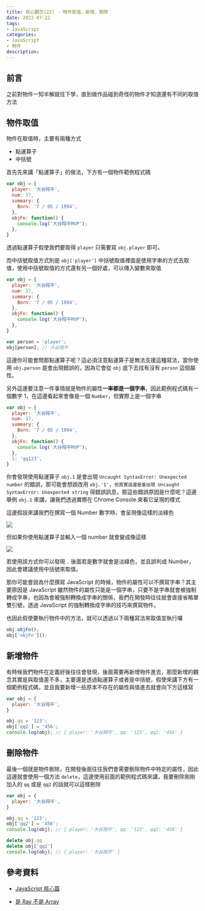 ```yaml
---
title: 核心觀念(22) - 物件取值、新增、刪除
date: 2022-07-22
tags:
- JavaScript
categories:
- JavaScript
- 物件
description:
---
```


## 前言

之前對物件一知半解就往下學，直到做作品碰到奇怪的物件才知道還有不同的取值方法

## 物件取值

物件在取值時，主要有兩種方式

- 點運算子
- 中括號

首先先來講「點運算子」的做法，下方有一個物件範例程式碼

```javascript
var obj = {
  player: '大谷翔平',
  num: 17,
  summary: {
    Born: '7 / 05 / 1994',
  },
  objFn: function() {
    console.log('大谷翔平MVP');
  },
}
```

透過點運算子假使我們要取得 `player` 只需要寫 `obj.player` 即可。

而中括號取值方式則是 `obj['player']` 中括號取值裡面是使用字串的方式去取值，使用中括號取值的方式還有另一個好處，可以傳入變數來取值

```javascript
var obj = {
  player: '大谷翔平',
  num: 17,
  summary: {
    Born: '7 / 05 / 1994',
  },
  objFn: function() {
    console.log('大谷翔平MVP');
  },
}

var person = 'player';
obj[person]; // 大谷翔平
```

這邊你可能會問那點運算子呢？這必須注意點運算子是無法支援這種寫法，當你使用 `obj.person` 是會出現錯誤的，因為它會從 `obj` 底下去找有沒有 `person` 這個屬性。

另外這邊要注意一件事情就是物件的屬性**一率都是一個字串**，因此範例程式碼有一個數字 1，在這邊看起來會像是一個 `Number`，但實際上是一個字串


```javascript
var obj = {
  player: '大谷翔平',
  num: 17,
  summary: {
    Born: '7 / 05 / 1994',
  },
  objFn: function() {
    console.log('大谷翔平MVP');
  },
  1: 'qq123',
}
```

你會發現使用點運算子 `obj.1` 是會出現 `Uncaught SyntaxError: Unexpected number` 的錯誤，那可能會想說改用 `obj.'1'`，`但其實這還是會出現 Uncaught` `SyntaxError: Unexpected string` 得錯誤訊息，那這些錯誤原因是什麼呢？這邊舉例 `obj.1` 來講，讓我們透過實際在 Chrome Console 來看它呈現的樣式

這邊假設來講我們在撰寫一個 Number 數字時，會呈現像這樣的淡綠色

![](https://i.imgur.com/wukBAan.png)


但如果你使用點運算子並輸入一個 number 就會變成像這樣

![](https://i.imgur.com/65Y2kjR.png)


若使用該方式你可以發現 `.` 後面若是數字就會是淡綠色，並且誤判成 Number，因此會建議使用中括號來取值。

那你可能會說為什麼撰寫 JavaScript 的時候，物件的屬性可以不撰寫字串？其主要原因是 JavaScript 雖然物件的屬性只能是一個字串，只要不是字串就會被強制轉成字串，也因為會被強制轉換成字串的關係，我們在開發時往往就會直接省略單雙引號，透過 JavaScript 的強制轉換成字串的技巧來撰寫物件。

也因此假使要執行物件中的方法，就可以透過以下兩種寫法來取值並執行囉

```javascript
obj.objFn();
obj['objFn']();
```

## 新增物件

有時候我們物件在定義好後往往會發現，後面需要再新增物件進去，那麼新增的觀念其實是與取值差不多，主要還是透過點運算子或者是中括號，假使來講下方有一個範例程式碼，並且我要新增一些原本不存在的屬性與值進去就會向下方這樣寫

```javascript
var obj = {
  player: '大谷翔平',
}

obj.qq = '123';
obj['qq2'] = '456';
console.log(obj); // { player: '大谷翔平', qq: '123', qq2: '456' }
```

## 刪除物件

最後一個就是物件刪除，在開發後面往往我們會需要刪除物件中特定的屬性，因此這邊就會使用一個方法 `delete`，這邊使用前面的範例程式碼來講，我要刪除剛剛加入的 `qq` 或是 `qq2` 的話就可以這樣刪除

```javascript
var obj = {
  player: '大谷翔平',
}

obj.qq = '123';
obj['qq2'] = '456';
console.log(obj); // { player: '大谷翔平', qq: '123', qq2: '456' }

delete obj.qq
delete obj['qq2']
console.log(obj); // { player: '大谷翔平' }

```


## 參考資料
- [JavaScript 核心篇](https://www.hexschool.com/courses/js-core.html)

- [是 Ray 不是 Array](https://israynotarray.com/javascript/20200718/1499259613/)